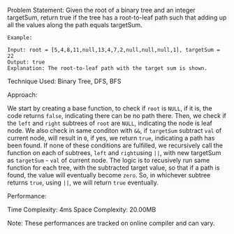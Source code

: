 Problem Statement: Given the root of a binary tree and an integer targetSum, return true if the tree has a root-to-leaf path such that adding up all the values along the path equals targetSum.

```
Example:

Input: root = [5,4,8,11,null,13,4,7,2,null,null,null,1], targetSum = 22
Output: true
Explanation: The root-to-leaf path with the target sum is shown.

```

Technique Used: Binary Tree, DFS, BFS

Approach:

We start by creating a base function, to check if `root` is `NULL`, if it is, the code returns `false`, indicating there can be no path there. Then, we check if the `left` and `right` subtrees of `root` are `NULL`, indicating the node is leaf node. We also check in same conditon with `&&`, if `targetSum` subtract `val` of current node, will result in `0`, if yes, we return `true`, indicating a path has been found. If none of these conditions are fulfilled, we recursively call the function on each of subtrees, `left` and `right`using `||`, with new targetSum as `targetSum` - `val` of current node. The logic is to recusively run same function for each tree, with the subtracted target value, so that if a path is found, the value will eventually become `zero`. So, in whichever subtree returns `true`, using `||`, we will return `true` eventually.

Performance:

Time Complexity: 4ms
Space Complexity: 20.00MB

Note: These performances are tracked on online compiler and can vary.
